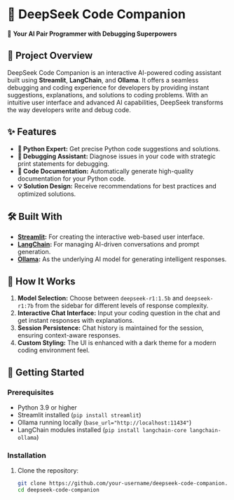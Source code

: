 # 🧠 DeepSeek Code Companion  
🚀 **Your AI Pair Programmer with Debugging Superpowers**

## 📌 Project Overview  
DeepSeek Code Companion is an interactive AI-powered coding assistant built using **Streamlit**, **LangChain**, and **Ollama**. It offers a seamless debugging and coding experience for developers by providing instant suggestions, explanations, and solutions to coding problems. With an intuitive user interface and advanced AI capabilities, DeepSeek transforms the way developers write and debug code.

## ✨ Features  
- **🐍 Python Expert:** Get precise Python code suggestions and solutions.  
- **🐞 Debugging Assistant:** Diagnose issues in your code with strategic print statements for debugging.  
- **📝 Code Documentation:** Automatically generate high-quality documentation for your Python code.  
- **💡 Solution Design:** Receive recommendations for best practices and optimized solutions.

## 🛠️ Built With  
- **[Streamlit](https://streamlit.io/):** For creating the interactive web-based user interface.  
- **[LangChain](https://python.langchain.com/):** For managing AI-driven conversations and prompt generation.  
- **[Ollama](https://ollama.ai/):** As the underlying AI model for generating intelligent responses.

## 🔧 How It Works  
1. **Model Selection:** Choose between `deepseek-r1:1.5b` and `deepseek-r1:7b` from the sidebar for different levels of response complexity.  
2. **Interactive Chat Interface:** Input your coding question in the chat and get instant responses with explanations.  
3. **Session Persistence:** Chat history is maintained for the session, ensuring context-aware responses.  
4. **Custom Styling:** The UI is enhanced with a dark theme for a modern coding environment feel.  

## 🚀 Getting Started  

### Prerequisites  
- Python 3.9 or higher  
- Streamlit installed (`pip install streamlit`)  
- Ollama running locally (`base_url="http://localhost:11434"`)  
- LangChain modules installed (`pip install langchain-core langchain-ollama`)  

### Installation  
1. Clone the repository:  
   ```bash
   git clone https://github.com/your-username/deepseek-code-companion.git
   cd deepseek-code-companion
